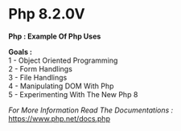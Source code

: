 # Php 8.2.0V

**Php : Example Of Php Uses**<br>


<b>Goals :<br></b>
1 - Object Oriented Programming<br>
2 - Form Handlings<br>
3 - File Handlings<br>
4 - Manipulating DOM With Php<br>
5 - Experimenting With The New Php 8

*For More Information Read The Documentations :* <https://www.php.net/docs.php>
